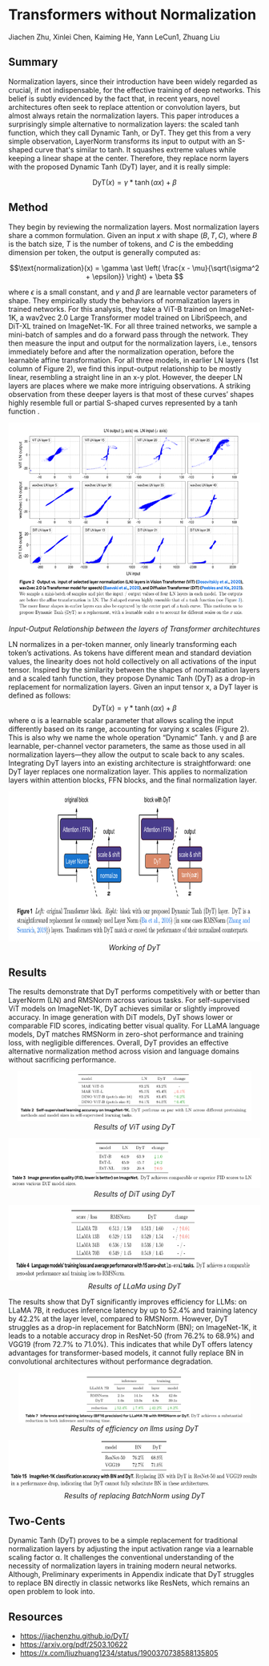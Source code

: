 # Transformers without Normalization

Jiachen Zhu, Xinlei Chen, Kaiming He, Yann LeCun1, Zhuang Liu

## Summary

Normalization layers, since their introduction have been widely regarded as crucial, if not indispensable, for the effective training of deep networks. This belief is subtly evidenced by the fact that, in recent years, novel architectures often seek to replace attention or convolution layers, but almost always retain the normalization layers. This paper introduces a surprisingly simple alternative to normalization layers: the scaled tanh function, which they call Dynamic Tanh, or DyT. They get this from a very simple observation, LayerNorm transforms its input to output with an S-shaped curve that's similar to tanh. It squashes extreme values while keeping a linear shape at the center. Therefore, they replace norm layers with the proposed Dynamic Tanh (DyT) layer, and it is really simple:

$$ \mathrm{DyT}(x) = \gamma * \tanh(\alpha x) + \beta $$


## Method

They begin by reviewing the normalization layers. Most normalization layers share a common formulation. Given an input $x$ with shape $(B,T,C)$, where $B$ is the batch size, $T$ is the number of tokens, and $C$ is the embedding dimension per token, the output is generally computed as:

$$\text{normalization}(x) = \gamma \ast \left( \frac{x - \mu}{\sqrt{\sigma^2 + \epsilon}} \right) + \beta
$$

where $\epsilon$ is a small constant, and $\gamma$ and $\beta$ are learnable vector parameters of shape. They empirically study the behaviors of normalization layers in trained networks. For this analysis, they take a ViT-B trained on ImageNet-1K, a wav2vec 2.0 Large Transformer model trained on LibriSpeech, and DiT-XL trained on ImageNet-1K. For all three trained networks, we sample a mini-batch of samples and do a forward pass through the network. They then measure the input and output for the normalization layers, i.e., tensors immediately before and after the normalization operation, before the learnable affine transformation. For all three models, in earlier LN layers (1st column of Figure 2), we find this input-output relationship to be mostly linear, resembling a straight line in an x-y plot. However, the deeper LN layers are places where we make more intriguing observations.  A striking observation from these deeper layers is that most of these curves’ shapes highly resemble full or partial S-shaped curves represented by a tanh function .

<p align = "center">
<img src="../images/LayerNorm_results.png" height=400>
<br><i> Input-Output Relationship between the layers of Transformer architechtures </i></p>

LN normalizes in a per-token manner, only linearly transforming each token’s activations. As tokens have different mean and standard deviation values, the linearity does not hold collectively on all activations of the input tensor.  Inspired by the similarity between the shapes of normalization layers and a scaled tanh function, they propose Dynamic Tanh (DyT) as a drop-in replacement for normalization layers. Given an input tensor x, a DyT layer is defined as follows:
$$ \mathrm{DyT}(x) = \gamma * \tanh(\alpha x) + \beta $$
where α is a learnable scalar parameter that allows scaling the input differently based on its range, accounting for varying x scales (Figure 2). This is also why we name the whole operation “Dynamic” Tanh. γ and β are learnable, per-channel vector parameters, the same as those used in all normalization layers—they allow the output to scale back to any scales. Integrating DyT layers into an existing architecture is straightforward: one DyT layer replaces one normalization layer. This applies to normalization layers within attention blocks, FFN blocks, and the final normalization layer.

<p align = "center">
<img src="../images/DyT_working.png" height=300>
<br><i> Working of DyT </i></p>

## Results

The results demonstrate that DyT performs competitively with or better than LayerNorm (LN) and RMSNorm across various tasks. For self-supervised ViT models on ImageNet-1K, DyT achieves similar or slightly improved accuracy. In image generation with DiT models, DyT shows lower or comparable FID scores, indicating better visual quality. For LLaMA language models, DyT matches RMSNorm in zero-shot performance and training loss, with negligible differences. Overall, DyT provides an effective alternative normalization method across vision and language domains without sacrificing performance.

<p align = "center">
<img src="../images/DyT_ViT.png" height=100>
<br><i> Results of ViT using DyT </i></p>
<p align = "center">
<img src="../images/DyT_DiT.png" height=100>
<br><i> Results of DiT using DyT </i></p>
<p align = "center">
<img src="../images/DyT_LLaMa.png" height=150>
<br><i> Results of LLaMa using DyT </i></p>

The results show that DyT significantly improves efficiency for LLMs: on LLaMA 7B, it reduces inference latency by up to 52.4% and training latency by 42.2% at the layer level, compared to RMSNorm. However, DyT struggles as a drop-in replacement for BatchNorm (BN); on ImageNet-1K, it leads to a notable accuracy drop in ResNet-50 (from 76.2% to 68.9%) and VGG19 (from 72.7% to 71.0%). This indicates that while DyT offers latency advantages for transformer-based models, it cannot fully replace BN in convolutional architectures without performance degradation.

<p align = "center">
<img src="../images/DyT_efficiency.png" height=100>
<br><i> Results of efficiency on llms using DyT </i></p>
<p align = "center">
<img src="../images/DyT_BN.png" height=100>
<br><i> Results of replacing BatchNorm using DyT </i></p>

## Two-Cents

Dynamic Tanh (DyT) proves to be a simple replacement for traditional normalization layers by adjusting the input activation range via a learnable scaling factor α. It challenges the conventional understanding of the necessity of normalization layers in training modern neural networks. Although, Preliminary experiments in Appendix indicate that DyT struggles to replace BN directly in classic networks like ResNets, which remains an open problem to look into.


## Resources

- https://jiachenzhu.github.io/DyT/
- https://arxiv.org/pdf/2503.10622
- https://x.com/liuzhuang1234/status/1900370738588135805
